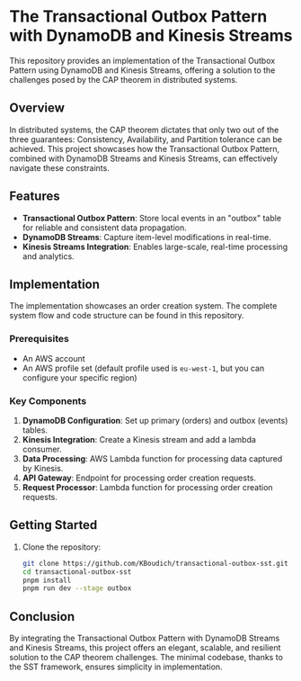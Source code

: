 # The Transactional Outbox Pattern with DynamoDB and Kinesis Streams

This repository provides an implementation of the Transactional Outbox Pattern using DynamoDB and Kinesis Streams, offering a solution to the challenges posed by the CAP theorem in distributed systems.

## Overview

In distributed systems, the CAP theorem dictates that only two out of the three guarantees: Consistency, Availability, and Partition tolerance can be achieved. This project showcases how the Transactional Outbox Pattern, combined with DynamoDB Streams and Kinesis Streams, can effectively navigate these constraints.

## Features

- **Transactional Outbox Pattern**: Store local events in an "outbox" table for reliable and consistent data propagation.
- **DynamoDB Streams**: Capture item-level modifications in real-time.
- **Kinesis Streams Integration**: Enables large-scale, real-time processing and analytics.

## Implementation

The implementation showcases an order creation system. The complete system flow and code structure can be found in this repository.

### Prerequisites

- An AWS account
- An AWS profile set (default profile used is `eu-west-1`, but you can configure your specific region)

### Key Components

1. **DynamoDB Configuration**: Set up primary (orders) and outbox (events) tables.
2. **Kinesis Integration**: Create a Kinesis stream and add a lambda consumer.
3. **Data Processing**: AWS Lambda function for processing data captured by Kinesis.
4. **API Gateway**: Endpoint for processing order creation requests.
5. **Request Processor**: Lambda function for processing order creation requests.

## Getting Started

1. Clone the repository:
   ```bash
   git clone https://github.com/KBoudich/transactional-outbox-sst.git
   cd transactional-outbox-sst
   pnpm install
   pnpm run dev --stage outbox
   ```

## Conclusion

By integrating the Transactional Outbox Pattern with DynamoDB Streams and Kinesis Streams, this project offers an elegant, scalable, and resilient solution to the CAP theorem challenges. The minimal codebase, thanks to the SST framework, ensures simplicity in implementation.
